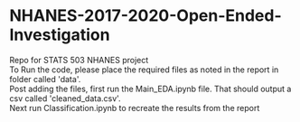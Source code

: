 # NHANES-2017-2020-Open-Ended-Investigation
Repo for STATS 503 NHANES project \
To Run the code, please place the required files as noted in the report in folder called 'data'. \
Post adding the files, first run the Main_EDA.ipynb file. That should output a csv called 'cleaned_data.csv'. \
Next run Classification.ipynb to recreate the results from the report

